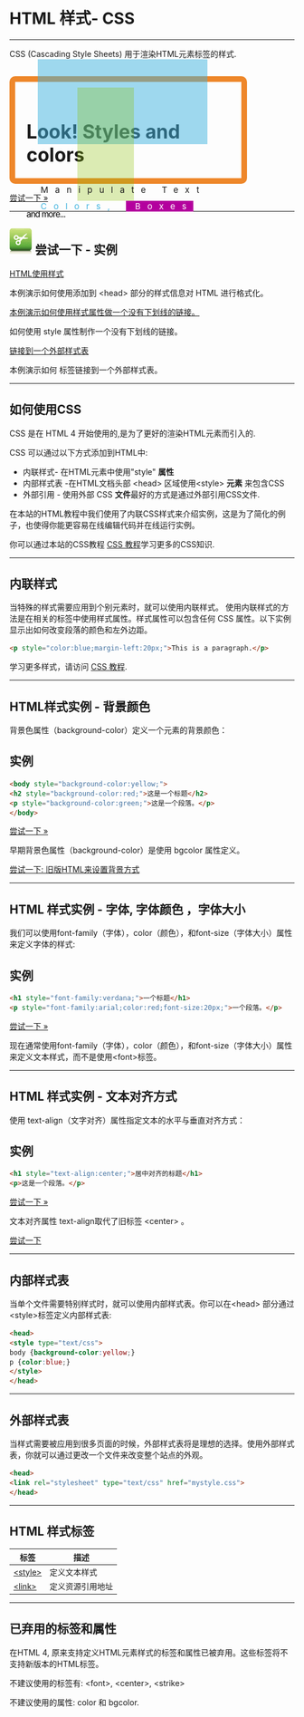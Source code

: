 # HTML 样式- CSS

--------

CSS (Cascading Style Sheets) 用于渲染HTML元素标签的样式.

<div style="position:relative;">
	<div style="opacity:0.5;position:absolute;left:50px;top:-30px;width:300px;height:150px;background-color:#40B3DF"></div>
	<div style="opacity:0.3;position:absolute;left:120px;top:20px;width:100px;height:200px;background-color:#8AC007"></div>
	<div style="margin-top:30px;width:360px;height:130px;padding:20px;border-radius:10px;border:10px solid #EE872A;font-size:120%;">
		<h1>Look! Styles and colors</h1>
		<div style="letter-spacing:12px;font-size:15px;position:relative;left:25px;top:10px;">Manipulate Text</div>
		<div style="color:#40B3DF;letter-spacing:12px;font-size:15px;position:relative;left:25px;top:20px;">Colors, <span style="background-color:#B4009E;color:#ffffff;">&nbsp;Boxes</span></div>
		<div style="color:#000000;letter-spacing:-1px;font-size:15px;position:relative;top:15px;">and more...</div>
	</div>
</div>

[尝试一下 »](http://www.runoob.com/try/try.php?filename=tryhtml_styles)

--------

## ![实例](images/tryitimg.gif) 尝试一下 - 实例

[HTML使用样式](http://www.runoob.com/try/try.php?filename=tryhtml_style)

 本例演示如何使用添加到 &lt;head&gt; 部分的样式信息对 HTML 进行格式化。

[本例演示如何使用样式属性做一个没有下划线的链接。](http://www.runoob.com/try/try.php?filename=tryhtml_linknoline)

 如何使用 style 属性制作一个没有下划线的链接。

[链接到一个外部样式表](http://www.runoob.com/try/try.php?filename=tryhtml_link)

 本例演示如何  标签链接到一个外部样式表。

--------

## 如何使用CSS

CSS 是在 HTML 4 开始使用的,是为了更好的渲染HTML元素而引入的.

CSS 可以通过以下方式添加到HTML中:

 * 内联样式- 在HTML元素中使用"style" **属性**
 * 内部样式表 -在HTML文档头部 &lt;head&gt; 区域使用&lt;style&gt; **元素**  来包含CSS
 * 外部引用 - 使用外部 CSS **文件**最好的方式是通过外部引用CSS文件.

在本站的HTML教程中我们使用了内联CSS样式来介绍实例，这是为了简化的例子，也使得你能更容易在线编辑代码并在线运行实例。

你可以通过本站的CSS教程 [CSS 教程](http://www.runoob.com/css/css-tutorial.html)学习更多的CSS知识.

--------

## 内联样式

当特殊的样式需要应用到个别元素时，就可以使用内联样式。 使用内联样式的方法是在相关的标签中使用样式属性。样式属性可以包含任何 CSS 属性。以下实例显示出如何改变段落的颜色和左外边距。

```HTML
<p style="color:blue;margin-left:20px;">This is a paragraph.</p>
```

学习更多样式，请访问 [ CSS 教程](http://www.runoob.com/css/).

--------

## HTML样式实例 - 背景颜色

背景色属性（background-color）定义一个元素的背景颜色：

## 实例

```HTML
<body style="background-color:yellow;">
<h2 style="background-color:red;">这是一个标题</h2>
<p style="background-color:green;">这是一个段落。</p>
</body>
```

[尝试一下 »](http://www.runoob.com/try/try.php?filename=tryhtml_bodybgstyle)

早期背景色属性（background-color）是使用 bgcolor 属性定义。

[尝试一下: 旧版HTML来设置背景方式](http://www.runoob.com/try/try.php?filename=tryhtml_bodybgcol)

--------

## HTML 样式实例 - 字体, 字体颜色 ，字体大小

我们可以使用font-family（字体），color（颜色），和font-size（字体大小）属性来定义字体的样式:

## 实例

```HTML
<h1 style="font-family:verdana;">一个标题</h1>
<p style="font-family:arial;color:red;font-size:20px;">一个段落。</p>
```

[尝试一下 »](http://www.runoob.com/try/try.php?filename=tryhtml_newfont)

现在通常使用font-family（字体），color（颜色），和font-size（字体大小）属性来定义文本样式，而不是使用&lt;font&gt;标签。

--------

## HTML 样式实例 - 文本对齐方式

使用 text-align（文字对齐）属性指定文本的水平与垂直对齐方式：

## 实例

```HTML
<h1 style="text-align:center;">居中对齐的标题</h1>
<p>这是一个段落。</p>
```

[尝试一下 »](http://www.runoob.com/try/try.php?filename=tryhtml_headeralign)

文本对齐属性 text-align取代了旧标签 &lt;center&gt; 。

[尝试一下 ](http://www.runoob.com/try/try.php?filename=tryhtml_header)

--------

## 内部样式表

当单个文件需要特别样式时，就可以使用内部样式表。你可以在&lt;head&gt; 部分通过 &lt;style&gt;标签定义内部样式表:

```HTML
<head>
<style type="text/css">
body {background-color:yellow;}
p {color:blue;}
</style>
</head>
```

--------

## 外部样式表

当样式需要被应用到很多页面的时候，外部样式表将是理想的选择。使用外部样式表，你就可以通过更改一个文件来改变整个站点的外观。

```HTML
<head>
<link rel="stylesheet" type="text/css" href="mystyle.css">
</head>
```

--------

## HTML 样式标签

| 标签 | 描述 |
| ---- | ---- |
| [&lt;style&gt;](http://www.runoob.com/tags/tag-style.html) | 定义文本样式 |
| [&lt;link&gt;](http://www.runoob.com/tags/tag-link.html) | 定义资源引用地址 |

--------

## 已弃用的标签和属性

在HTML 4, 原来支持定义HTML元素样式的标签和属性已被弃用。这些标签将不支持新版本的HTML标签。

不建议使用的标签有: &lt;font&gt;, &lt;center&gt;, &lt;strike&gt;

不建议使用的属性: color 和 bgcolor.
